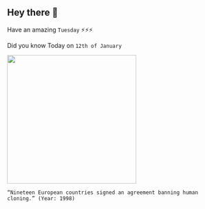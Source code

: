 ## Hey there 👋
Have an amazing `Tuesday` ⚡⚡⚡

Did you know Today on `12th of January`
 
 [<img src="https://upload.wikimedia.org/wikipedia/commons/thumb/b/b8/The_development_and_the_ways_to_rejuvenate_cells_-_en.svg/2560px-The_development_and_the_ways_to_rejuvenate_cells_-_en.svg.png" width="300" />](http://news.bbc.co.uk/2/hi/uk_news/46862.stm) 
 ```
“Nineteen European countries signed an agreement banning human cloning.” (Year: 1998)
```
